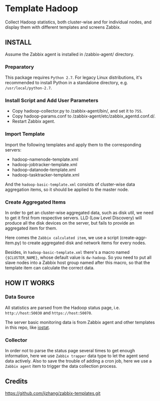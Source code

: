 Template Hadoop
===============

Collect Hadoop statistics, both cluster-wise and for individual nodes, and display them with different templates and screens Zabbix.

INSTALL
-------

Assume the Zabbix agent is installed in /zabbix-agent/ directory.

### Preparatory

This package requires `Python 2.7`. For legacy Linux distributions, it's recommended to install Python in a standalone directory, e.g. `/usr/local/python-2.7`.

### Install Script and Add User Parameters

* Copy hadoop-collector.py to /zabbix-agent/bin/, and set it to `755`.
* Copy hadoop-params.conf to /zabbix-agent/etc/zabbix_agentd.conf.d/.
* Restart Zabbix agent.

### Import Template

Import the following templates and apply them to the corresponding servers:

* hadoop-namenode-template.xml
* hadoop-jobtracker-template.xml
* hadoop-datanode-template.xml
* hadoop-tasktracker-template.xml

And the `hadoop-basic-template.xml` consists of cluster-wise data aggregation items, so it should be applied to the master node.

### Create Aggregated Items

In order to get an cluster-wise aggregated data, such as disk util, we need to get it first from respective servers. LLD (Low Level Discovery) will produce all the disk devices on the server, but fails to provide an aggregated item for them.

Here comes the `Zabbix calculated item`, we use a script (create-aggr-item.py) to create aggregated disk and network items for every nodes.

Besides, in `hadoop-basic-template.xml` there's a macro named `{$CLUSTER_NAME}`, whose default value is `dw-hadoop`. So you need to put all slave nodes into a Zabbix host group named after this macro, so that the template item can calculate the correct data.

HOW IT WORKS
------------

### Data Source

All statistics are parsed from the Hadoop status page, i.e. `http://host:50030` and `https://host:50070`.

The server basic monitoring data is from Zabbix agent and other templates in this repo, like [iostat][1].

### Collector

In order not to parse the status page several times to get enough information, here we use `Zabbix trapper` data type to let the agent send data actively. Also to save the trouble of adding a cron job, here we use a `Zabbix agent` item to trigger the data collection process.

[1]: https://github.com/jizhang/zabbix-templates/tree/master/iostat


## Credits
https://github.com/jizhang/zabbix-templates.git